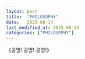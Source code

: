 ```yaml
---
layout: post
title:  "PHILOSOPHY"
date:   2025-08-14
last_modified_at: 2025-08-14
categories: ["PHILOSOPHY"]
---
```


《공명! 공명! 공명!》
